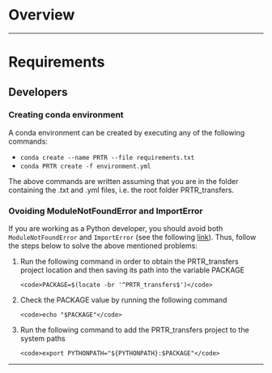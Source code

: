 # Overview

<hr/>

# Requirements

## Developers

### Creating conda environment

A conda environment can be created by executing any of the following commands:

<ul>
  <li>
     <code>conda create --name PRTR --file requirements.txt</code>
  </li>
  <li>
    <code>conda PRTR create -f environment.yml</code>
  </li>
</ul>

The above commands are written assuming that you are in the folder containing the .txt and .yml files, i.e. the root folder PRTR_transfers. 

### Ovoiding ModuleNotFoundError and ImportError

If you are working as a Python developer, you should avoid both ```ModuleNotFoundError``` and ```ImportError``` (see the following [link](https://towardsdatascience.com/how-to-fix-modulenotfounderror-and-importerror-248ce5b69b1c)). Thus, follow the steps below to solve the above mentioned problems:

<ol>
  <li>
    Run the following command in order to obtain the PRTR_transfers project location and then saving its path into the variable PACKAGE
    
    <code>PACKAGE=$(locate -br '^PRTR_transfers$')</code>
  </li>
  <li>
    Check the PACKAGE value by running the following command
    
    <code>echo "$PACKAGE"</code>
   </li>
   <li>
    Run the following command to add the PRTR_transfers project to the system paths
     
    <code>export PYTHONPATH="${PYTHONPATH}:$PACKAGE"</code>
   </li>
</ol>

<hr/>
